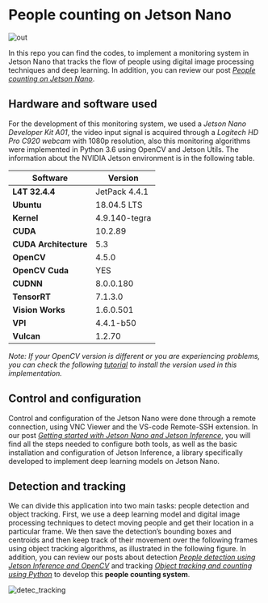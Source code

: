 # People counting on Jetson Nano
![out](https://user-images.githubusercontent.com/107493543/195707863-c246c4b4-bcde-4d65-a986-60d0d051bb01.gif)

In this repo you can find the codes, to implement a monitoring system in Jetson Nano that tracks the flow of people using digital image processing techniques and deep learning. In addition, you can review our post [*People counting on Jetson Nano*](https://asesoftware-my.sharepoint.com/personal/ndiaz_asesoftware_com/Documents/WhoAmEye/Art%C3%ADculo4-Resultados.docx?web=1).

## Hardware and software used
For the development of this monitoring system, we used a *Jetson Nano Developer Kit A01*, the video input signal is acquired through a *Logitech HD Pro C920 webcam* with 1080p resolution, also this monitoring algorithms were implemented in Python 3.6 using OpenCV and Jetson Utils. The information about the NVIDIA Jetson environment is in the following table.

| **Software**          | **Version**   |
| --------------------- | ------------- |
| **L4T 32.4.4**        | JetPack 4.4.1 |
| **Ubuntu**            | 18.04.5 LTS   |
| **Kernel**            | 4.9.140-tegra |
| **CUDA**              | 10.2.89       |
| **CUDA Architecture** | 5.3           |
| **OpenCV**            | 4.5.0         |
| **OpenCV Cuda**       | YES           |
| **CUDNN**             | 8.0.0.180     |
| **TensorRT**          | 7.1.3.0       |
| **Vision Works**      | 1.6.0.501     |
| **VPI**               | 4.4.1-b50     |
| **Vulcan**            | 1.2.70        |

*Note: If your OpenCV version is different or you are experiencing problems, you can check the following [tutorial](https://qengineering.eu/install-opencv-4.5-on-jetson-nano.html) to install the version used in this implementation.*

## Control and configuration
Control and configuration of the Jetson Nano were done through a remote connection, using VNC Viewer and the VS-code Remote-SSH extension. In our post [*Getting started with Jetson Nano and Jetson Inference*](https://asesoftware-my.sharepoint.com/personal/ndiaz_asesoftware_com/Documents/WhoAmEye/Artículo1-Instalación%20y%20configuración.docx), you will find all the steps needed to configure both tools, as well as the basic installation and configuration of Jetson Inference, a library specifically developed to implement deep learning models on Jetson Nano.

## Detection and tracking
We can divide this application into two main tasks: people detection and object tracking. First, we use a deep learning model and digital image processing techniques to detect moving people and get their location in a particular frame. We then save the detection’s bounding boxes and centroids and then keep track of their movement over the following frames using object tracking algorithms, as illustrated in the following figure. In addition, you can review our posts about detection [*People detection using Jetson Inference and OpenCV*](https://asesoftware-my.sharepoint.com/personal/ndiaz_asesoftware_com/Documents/WhoAmEye/Art%C3%ADculo2-Detecci%C3%B3n.docx?web=1) and tracking [*Object tracking and counting using Python*](https://asesoftware-my.sharepoint.com/personal/ndiaz_asesoftware_com/Documents/WhoAmEye/Art%C3%ADculo3-Tracking.docx?web=1) to develop this **people counting system**.

 ![detec_tracking](https://user-images.githubusercontent.com/107493543/195665143-c33c2866-c0c9-438e-a107-5bdb0bc8456d.jpg)

